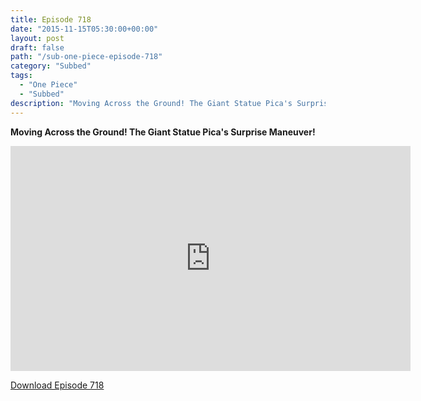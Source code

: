 ```yaml
---
title: Episode 718
date: "2015-11-15T05:30:00+00:00"
layout: post
draft: false
path: "/sub-one-piece-episode-718"
category: "Subbed"
tags:
  - "One Piece"
  - "Subbed"
description: "Moving Across the Ground! The Giant Statue Pica's Surprise Maneuver!"
---
```


**Moving Across the Ground! The Giant Statue Pica's Surprise Maneuver!**

<iframe width="640" height="360" src="https://www.rapidvideo.com/e/G6FRPGKH6F" frameborder="0" marginwidth=0 marginheight=0 scrolling=no allowfullscreen></iframe>

<a href="http://ouo.io/qs/eCodkFEQ?s=https://rapidvid.to/d/https://www.rapidvideo.com/e/G6FRPGKH6F">Download Episode 718</a>
